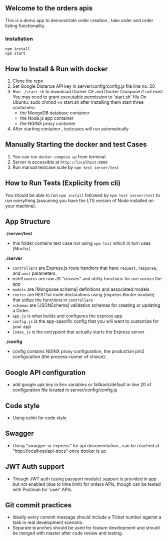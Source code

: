 ## Welcome to the orders apis

This is a demo app to demonstrate order creation , take order and order listing functionality.

### Installation 
``` 
npm install
npm start
```
## How to Install & Run with docker

1.  Clone the repo
2.  Set Google Distance API key in server/config/config.js file line no. 20
3.  Run `./start.sh` to download Docker CE and Docker Compose if not exist
    You may need to grant executable permission to 'start.sh' file
    On Ubuntu: sudo chmod +x start.sh
    after installing them start three containers:
    - the MongoDB database container
    - the Node.js app container
    - the NGINX proxy container
4.  After starting container , testcases will run automatically

## Manually Starting the docker and test Cases

1. You can run `docker-compose up` from terminal
2. Server is accessible at `http://localhost:8080`
3. Run manual testcase suite by `npm test server/test`

## How to Run Tests (Explicity from cli)

 You should be able to run `npm install` followed by `npm test server/test` to run everything (assuming you have the LTS version of Node installed on your machine).

## App Structure

**./server/test**

- this folder contains test case run using `npm test` which in turn uses [Mocha]

**./server**

- `controllers` are Express.js route handlers that have `request`, `response`, and `next` parameters.
- `middlewares` are raw JS "classes" and utility functions for use across the app
- `models` are [Mongoose schema] definitions and associated models
- `routes` are RESTful route declarations using [express.Router module] that utilize the functions in `controllers`
- `schemas` are [JSONSchema] validation schemas for creating or updating a Order.
- `app.js` is what builds and configures the express app
- `config.js` is the app-specific config that you will want to customize for your app
- `index.js` is the entrypoint that actually starts the Express server

**./config**

- config contains NGINX proxy configuration, the production pm2 configuration (the process-runner of choice).

## Google API configuration ##

- add google apk key in Env variables or fallback/default in line 20 of configuration file located in server/config/config.js

## Code style ##
- Using eslint for code style
## Swagger ##
- Using "swagger-ui-express" for api documentation , can be reached at "http://localhost/api-docs" once docker is up
## JWT Auth support ##
- Though JWT auth (using passport module) support is provided in app but not enabled (due to time limit) for orders APIs, though can be tested with Postman for 'user' APIs.
## Git commit practices ##
- Ideally every commit message should include a Ticket number against a task in real development scenario.
- Separate branches should be used for feature development and should be merged with master after code review and testing.
